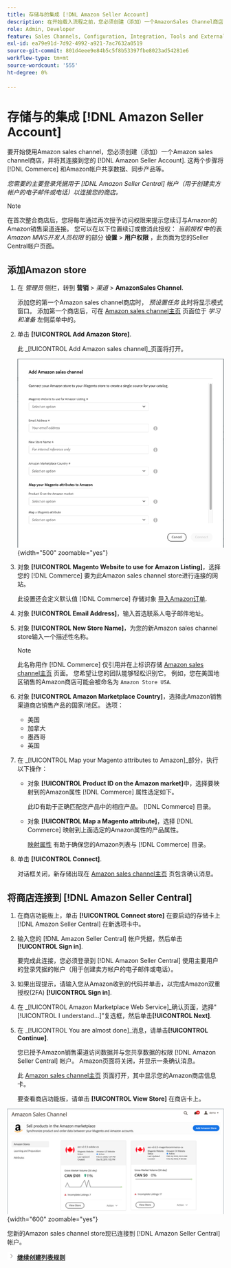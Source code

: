 ```yaml
---
title: 存储与的集成 [!DNL Amazon Seller Account]
description: 在开始载入流程之前，您必须创建（添加）一个AmazonSales Channel商店，并将其连接到您的Amazon卖方帐户。
role: Admin, Developer
feature: Sales Channels, Configuration, Integration, Tools and External Services
exl-id: ea79e91d-7d92-4992-a921-7ac7632a0519
source-git-commit: 801d4eee9e84b5c5f8b53397fbe8023ad54281e6
workflow-type: tm+mt
source-wordcount: '555'
ht-degree: 0%

---
```


# 存储与的集成 [!DNL Amazon Seller Account]

要开始使用Amazon sales channel，您必须创建（添加）一个Amazon sales channel商店，并将其连接到您的 [!DNL Amazon Seller Account]. 这两个步骤将 [!DNL Commerce] 和Amazon帐户共享数据、同步产品等。

_您需要的主要登录凭据用于 [!DNL Amazon Seller Central] 帐户（用于创建卖方帐户的电子邮件或电话）以连接您的商店。_

>[!NOTE]
>
>在首次整合商店后，您将每年通过再次授予访问权限来提示您续订与Amazon的Amazon销售渠道连接。 您可以在以下位置续订或撤消此授权： _当前授权_ 中的表 _Amazon MWS开发人员权限_ 的部分 **设置** > **用户权限** ，此页面为您的Seller Central帐户页面。

## 添加Amazon store

1. 在 _管理员_ 侧栏，转到 **营销** > _渠道_ > **AmazonSales Channel**.

   添加您的第一个Amazon sales channel商店时， _预设置任务_ 此时将显示模式窗口。 添加第一个商店后，可在 [Amazon sales channel主页](./amazon-sales-channel-home.md) 页面位于 _学习和准备_ 左侧菜单中的。

1. 单击 **[!UICONTROL Add Amazon Store]**.

   此 _[!UICONTROL Add Amazon sales channel]_页面将打开。

   ![添加Amazon sales channel store](assets/amazon-store-integration.png){width="500" zoomable="yes"}

1. 对象 **[!UICONTROL Magento Website to use for Amazon Listing]**，选择您的 [!DNL Commerce] 要为此Amazon sales channel store进行连接的网站。

   此设置还会定义默认值 [!DNL Commerce] 存储对象 [导入Amazon订单](./order-settings.md).

1. 对象 **[!UICONTROL Email Address]**，输入首选联系人电子邮件地址。

1. 对象 **[!UICONTROL New Store Name]**，为您的新Amazon sales channel store输入一个描述性名称。

   >[!NOTE]
   >
   >此名称用作 [!DNL Commerce] 仅引用并在上标识存储 [Amazon sales channel主页](./amazon-sales-channel-home.md) 页面。 您希望让您的团队能够轻松识别它。 例如，您在美国地区销售的Amazon商店可能会被命名为 `Amazon Store USA`.

1. 对象 **[!UICONTROL Amazon Marketplace Country]**，选择此Amazon销售渠道商店销售产品的国家/地区。 选项：

   - 美国
   - 加拿大
   - 墨西哥
   - 英国

1. 在 _[!UICONTROL Map your Magento attributes to Amazon]_部分，执行以下操作：

   - 对象 **[!UICONTROL Product ID on the Amazon market]**&#x200B;中，选择要映射到的Amazon属性 [!DNL Commerce] 属性选定如下。

     此ID有助于正确匹配您产品中的相应产品。 [!DNL Commerce] 目录。

   - 对象 **[!UICONTROL Map a Magento attribute]**，选择 [!DNL Commerce] 映射到上面选定的Amazon属性的产品属性。

     [映射属性](./ob-creating-magento-attributes.md) 有助于确保您的Amazon列表与 [!DNL Commerce] 目录。

1. 单击 **[!UICONTROL Connect]**.

   对话框关闭，新存储出现在 [Amazon sales channel主页](./amazon-sales-channel-home.md) 页包含确认消息。

## 将商店连接到 [!DNL Amazon Seller Central]

1. 在商店功能板上，单击 **[!UICONTROL Connect store]** 在要启动的存储卡上 [!DNL Amazon Seller Central] 在新选项卡中。

1. 输入您的 [!DNL Amazon Seller Central] 帐户凭据，然后单击 **[!UICONTROL Sign in]**.

   要完成此连接，您必须登录到 [!DNL Amazon Seller Central] 使用主要用户的登录凭据的帐户（用于创建卖方帐户的电子邮件或电话）。

1. 如果出现提示，请输入您从Amazon收到的代码并单击，以完成Amazon双重授权(2FA) **[!UICONTROL Sign in]**.

1. 在 _[!UICONTROL Amazon Marketplace Web Service]_确认页面，选择&quot;[!UICONTROL I understand...]”复选框，然后单击&#x200B;**[!UICONTROL Next]**.

1. 在 _[!UICONTROL You are almost done]_消息，请单击&#x200B;**[!UICONTROL Continue]**.

   您已授予Amazon销售渠道访问数据并与您共享数据的权限 [!DNL Amazon Seller Central] 帐户。 Amazon页面将关闭，并显示一条确认消息。

   此 [Amazon sales channel主页](./amazon-sales-channel-home.md) 页面打开，其中显示您的Amazon商店信息卡。

   要查看商店功能板，请单击 **[!UICONTROL View Store]** 在商店卡上。

![带有新商店卡的Amazon sales channel home](assets/asc-dashboard-after-2fa.png){width="600" zoomable="yes"}

您新的Amazon sales channel store现已连接到 [!DNL Amazon Seller Central] 帐户。

![“下一步”图标](assets/btn-next.png) [**继续创建列表规则**](./ob-create-listing-rule.md)

